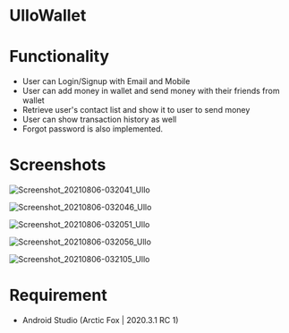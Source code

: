 # UlloWallet

# Functionality
- User can Login/Signup with Email and Mobile
- User can add money in wallet and send money with their friends from wallet
- Retrieve user's contact list and show it to user to send money
- User can show transaction history as well
- Forgot password is also implemented.

# Screenshots
![Screenshot_20210806-032041_Ullo](https://user-images.githubusercontent.com/88431319/128499563-716ca2e8-d387-4b33-96ad-6fa2e1b07601.jpg)

![Screenshot_20210806-032046_Ullo](https://user-images.githubusercontent.com/88431319/128499570-230181f1-c88e-4ab4-bd19-aa54256f451c.jpg)

![Screenshot_20210806-032051_Ullo](https://user-images.githubusercontent.com/88431319/128499573-ceb8db7e-bf79-47d9-b110-60668c775749.jpg)

![Screenshot_20210806-032056_Ullo](https://user-images.githubusercontent.com/88431319/128499574-bc9acb01-78f7-4c45-abc3-f891802b527b.jpg)

![Screenshot_20210806-032105_Ullo](https://user-images.githubusercontent.com/88431319/128499576-eb7eceeb-97c0-487a-aeaa-bd8a1d4c34c1.jpg)

# Requirement
- Android Studio (Arctic Fox | 2020.3.1 RC 1)
